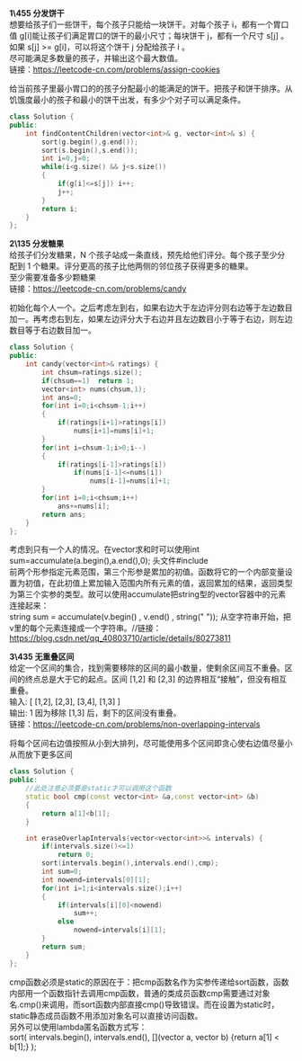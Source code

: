 **1\455 分发饼干**  
想要给孩子们一些饼干，每个孩子只能给一块饼干。对每个孩子 i，都有一个胃口值 g[i]能让孩子们满足胃口的饼干的最小尺寸；每块饼干 j，都有一个尺寸 s[j] 。如果 s[j] >= g[i]，可以将这个饼干 j 分配给孩子 i 。  
尽可能满足多数量的孩子，并输出这个最大数值。  
链接：https://leetcode-cn.com/problems/assign-cookies  
  
给当前孩子里最小胃口的的孩子分配最小的能满足的饼干。把孩子和饼干排序。从饥饿度最小的孩子和最小的饼干出发，有多少个对子可以满足条件。  
```C++
class Solution {
public:
    int findContentChildren(vector<int>& g, vector<int>& s) {
        sort(g.begin(),g.end());
        sort(s.begin(),s.end());
        int i=0,j=0;
        while(i<g.size() && j<s.size())
        {
            if(g[i]<=s[j]) i++;
            j++;
        }
        return i;
    }
};
```
  
**2\135 分发糖果**  
给孩子们分发糖果，N 个孩子站成一条直线，预先给他们评分。每个孩子至少分配到 1 个糖果。评分更高的孩子比他两侧的邻位孩子获得更多的糖果。  
至少需要准备多少颗糖果  
链接：https://leetcode-cn.com/problems/candy  
  
初始化每个人一个。之后考虑左到右，如果右边大于左边评分则右边等于左边数目加一。再考虑右到左，如果左边评分大于右边并且左边数目小于等于右边，则左边数目等于右边数目加一。
```C++
class Solution {
public:
    int candy(vector<int>& ratings) {
        int chsum=ratings.size();
        if(chsum==1)  return 1;
        vector<int> nums(chsum,1);
        int ans=0;
        for(int i=0;i<chsum-1;i++)
        {
            if(ratings[i+1]>ratings[i])
                nums[i+1]=nums[i]+1;
        }
        for(int i=chsum-1;i>0;i--)
        {
            if(ratings[i-1]>ratings[i])
                if(nums[i-1]<=nums[i])
                    nums[i-1]=nums[i]+1;
        }
        for(int i=0;i<chsum;i++)
            ans+=nums[i];
        return ans;
    }
};
```
考虑到只有一个人的情况。在vector求和时可以使用int sum=accumulate(a.begin(),a.end(),0); 头文件#include<numeric>  
前两个形参指定元素范围，第三个形参是累加的初值。函数将它的一个内部变量设置为初值，在此初值上累加输入范围内所有元素的值，返回累加的结果，返回类型为第三个实参的类型。故可以使用accumulate把string型的vector容器中的元素连接起来：  
string sum = accumulate(v.begin() , v.end() , string(" ")); 从空字符串开始，把v里的每个元素连接成一个字符串。//链接：https://blog.csdn.net/qq_40803710/article/details/80273811  
  
  
**3\435 无重叠区间**  
给定一个区间的集合，找到需要移除的区间的最小数量，使剩余区间互不重叠。区间的终点总是大于它的起点。区间 [1,2] 和 [2,3] 的边界相互“接触”，但没有相互重叠。  
输入: [ [1,2], [2,3], [3,4], [1,3] ]  
输出: 1 因为移除 [1,3] 后，剩下的区间没有重叠。  
链接：https://leetcode-cn.com/problems/non-overlapping-intervals  
  
将每个区间右边值按照从小到大排列，尽可能使用多个区间即贪心使右边值尽量小从而放下更多区间
```C++
class Solution {
public:
    //此处注意必须要是static才可以调用这个函数
    static bool cmp(const vector<int> &a,const vector<int> &b)
    {
        return a[1]<b[1];
    }

    int eraseOverlapIntervals(vector<vector<int>>& intervals) {
        if(intervals.size()<=1)
            return 0;
        sort(intervals.begin(),intervals.end(),cmp);
        int sum=0;
        int nowend=intervals[0][1];
        for(int i=1;i<intervals.size();i++)
        {
            if(intervals[i][0]<nowend)
                sum++;
            else
                nowend=intervals[i][1];
        }
        return sum;
    }
};
```
cmp函数必须是static的原因在于：把cmp函数名作为实参传递给sort函数，函数内部用一个函数指针去调用cmp函数，普通的类成员函数cmp需要通过对象名.cmp()来调用，而sort函数内部直接cmp()导致错误。而在设置为static时，static静态成员函数不用添加对象名可以直接访问函数。  
另外可以使用lambda匿名函数方式写：  
sort( intervals.begin(), intervals.end(), [](vector<int> a, vector<int> b) {return a[1] < b[1];} );  

